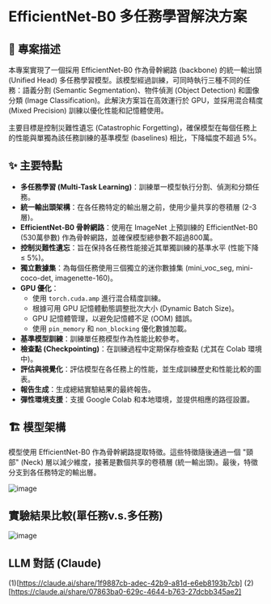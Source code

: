 # EfficientNet-B0 多任務學習解決方案

## 📝 專案描述

本專案實現了一個採用 EfficientNet-B0 作為骨幹網路 (backbone) 的統一輸出頭 (Unified Head) 多任務學習模型。該模型經過訓練，可同時執行三種不同的任務：語義分割 (Semantic Segmentation)、物件偵測 (Object Detection) 和圖像分類 (Image Classification)。此解決方案旨在高效運行於 GPU，並採用混合精度 (Mixed Precision) 訓練以優化性能和記憶體使用。

主要目標是控制災難性遺忘 (Catastrophic Forgetting)，確保模型在每個任務上的性能與單獨為該任務訓練的基準模型 (baselines) 相比，下降幅度不超過 5%。

## ✨ 主要特點

* **多任務學習 (Multi-Task Learning)**：訓練單一模型執行分割、偵測和分類任務。
* **統一輸出頭架構**：在各任務特定的輸出層之前，使用少量共享的卷積層 (2-3層)。
* **EfficientNet-B0 骨幹網路**：使用在 ImageNet 上預訓練的 EfficientNet-B0 (530萬參數) 作為骨幹網路，並確保模型總參數不超過800萬。
* **控制災難性遺忘**：旨在保持各任務性能接近其單獨訓練的基準水平 (性能下降 ≤ 5%)。
* **獨立數據集**：為每個任務使用三個獨立的迷你數據集 (mini\_voc\_seg, mini-coco-det, imagenette-160)。
* **GPU 優化**：
    * 使用 `torch.cuda.amp` 進行混合精度訓練。
    * 根據可用 GPU 記憶體動態調整批次大小 (Dynamic Batch Size)。
    * GPU 記憶體管理，以避免記憶體不足 (OOM) 錯誤。
    * 使用 `pin_memory` 和 `non_blocking` 優化數據加載。
* **基準模型訓練**：訓練單任務模型作為性能比較參考。
* **檢查點 (Checkpointing)**：在訓練過程中定期保存檢查點 (尤其在 Colab 環境中)。
* **評估與視覺化**：評估模型在各任務上的性能，並生成訓練歷史和性能比較的圖表。
* **報告生成**：生成總結實驗結果的最終報告。
* **彈性環境支援**：支援 Google Colab 和本地環境，並提供相應的路徑設置。

## 🏗️ 模型架構

模型使用 EfficientNet-B0 作為骨幹網路提取特徵。這些特徵隨後通過一個 "頸部" (Neck) 層以減少維度，接著是數個共享的卷積層 (統一輸出頭)。最後，特徵分支到各任務特定的輸出層。


![image](https://github.com/user-attachments/assets/20d8ad2d-80d2-4d64-ab76-e905a705352a)


## 實驗結果比較(單任務v.s.多任務)
![image](https://github.com/user-attachments/assets/c5444a75-c209-4fc0-b5f5-7c2a6c1adac1)


## LLM 對話 (Claude)
(1)[https://claude.ai/share/1f9887cb-adec-42b9-a81d-e6eb8193b7cb]
(2)[https://claude.ai/share/07863ba0-629c-4644-b763-27dcbb345ae2]

